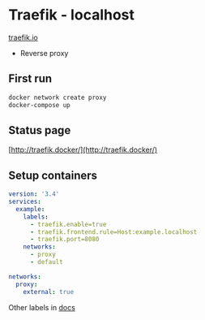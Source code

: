 # Traefik - localhost
[traefik.io](traefik.io)
- Reverse proxy


## First run

```bash
docker network create proxy
docker-compose up
```


## Status page
[http://traefik.docker/](http://traefik.docker/)

## Setup containers

```yaml
version: '3.4'
services:
  example:
    labels:
      - traefik.enable=true
      - traefik.frontend.rule=Host:example.localhost
      - traefik.port=8080
    networks:
      - proxy
      - default

networks:
  proxy:
    external: true
```

Other labels in [docs](https://docs.traefik.io/configuration/backends/docker/#labels-overriding-default-behaviour)
